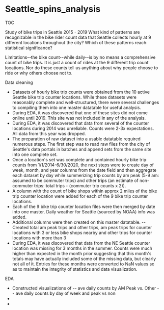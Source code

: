 # Seattle_spins_analysis

TOC

Study of bike trips in Seattle 2015 - 2019
What kind of patterns are recognizable in the bike rider count data that Seattle collects hourly at 9 different locations throughout the city? Which of these patterns reach statistical significance?

Limitations--the bike count--while daily--is by no means a comprehensive count of bike trips. It is just a count of rides at the 9 different trip count locations. Nor do these counts tell us anything about why people choose to ride or why others choose not to. 

Data cleaning
- Datasets of hourly bike trip counts were obtained from the 10 active Seattle bike trip counter locations. While these datasets were reasonably complete and well-structured, there were several challenges to compiling them into one master datatable for useful analysis.
- During EDA, it was discovered that one of these sites did not come online until 2019. This site was not included in any of the analysis. 
- During EDA, it was discovered that data from several of the counter locations during 2014 was unreliable. Counts were 2-3x expectations. All data from this year was dropped.
- The preparation of raw dataset into a usable datatable required numerous steps. The first step was to read raw files from the city of Seattle's data portals in batches and append sets from the same site into one complete set. 
- Once a location's set was complete and contained hourly bike trip counts from 1/1/2014-6/30/2020, the next steps were to create day of week, month, and year columns from the date field and then aggregate each dataset by day while summerizing trip counts by am peak (5-9 am: assumed to be commuter trips) and other trips (an estimate of non-commuter trips: total trips - (commuter trip counts x 2)).
- A column with the count of bike shops within approx 2 miles of the bike trip counter location were added for each of the 9 bike trip counter locations.
- Each of the 9 bike trip counter location files were then merged by date into one master. Daily weather for Seattle (sourced by NOAA) info was added.
- Additional columns were then created on this master datatable.
-- Created total am peak trips and other trips, am peak trips for counter locations with 3 or less bike shops nearby and other trips for counter locations with more than 3
- During EDA, it was discovered that data from the NE Seattle counter location was missing for 3 months in the summer. Counts were much higher than expected in the month prior suggesting that this month's totals may have actually included some of the missing data, but clearly not all of it. Entries for these months were converted to NaN values so as to maintain the integrity of statistics and data visualization.

EDA
- Constructed visualizations of 
-- ave daily counts by AM Peak vs. Other
-- ave daily counts by day of week and peak vs non
-
-
